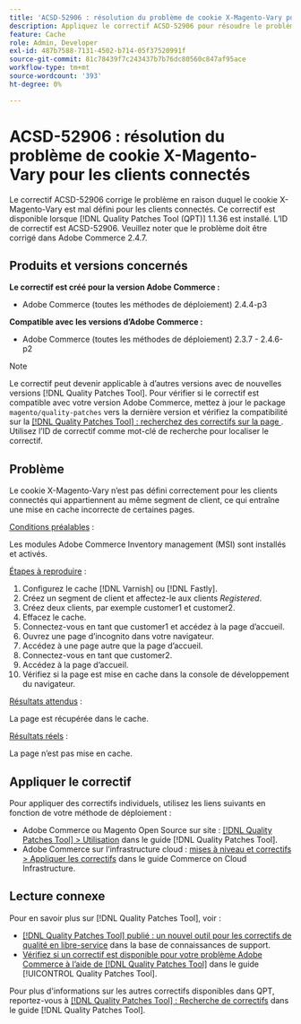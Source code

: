 ```yaml
---
title: 'ACSD-52906 : résolution du problème de cookie X-Magento-Vary pour la mise en cache du client connecté'
description: Appliquez le correctif ACSD-52906 pour résoudre le problème Adobe Commerce en raison duquel le cookie X-Magento-Vary est mal défini pour les clients connectés.
feature: Cache
role: Admin, Developer
exl-id: 487b7588-7131-4502-b714-05f37520991f
source-git-commit: 81c78439f7c243437b7b76dc80560c847af95ace
workflow-type: tm+mt
source-wordcount: '393'
ht-degree: 0%

---
```


# ACSD-52906 : résolution du problème de cookie X-Magento-Vary pour les clients connectés

Le correctif ACSD-52906 corrige le problème en raison duquel le cookie X-Magento-Vary est mal défini pour les clients connectés. Ce correctif est disponible lorsque [!DNL Quality Patches Tool (QPT)] 1.1.36 est installé. L’ID de correctif est ACSD-52906. Veuillez noter que le problème doit être corrigé dans Adobe Commerce 2.4.7.

## Produits et versions concernés

**Le correctif est créé pour la version Adobe Commerce :**

* Adobe Commerce (toutes les méthodes de déploiement) 2.4.4-p3

**Compatible avec les versions d’Adobe Commerce :**

* Adobe Commerce (toutes les méthodes de déploiement) 2.3.7 - 2.4.6-p2

>[!NOTE]
>
>Le correctif peut devenir applicable à d’autres versions avec de nouvelles versions [!DNL Quality Patches Tool]. Pour vérifier si le correctif est compatible avec votre version Adobe Commerce, mettez à jour le package `magento/quality-patches` vers la dernière version et vérifiez la compatibilité sur la [[!DNL Quality Patches Tool] : recherchez des correctifs sur la page ](https://experienceleague.adobe.com/tools/commerce-quality-patches/index.html). Utilisez l’ID de correctif comme mot-clé de recherche pour localiser le correctif.

## Problème

Le cookie X-Magento-Vary n’est pas défini correctement pour les clients connectés qui appartiennent au même segment de client, ce qui entraîne une mise en cache incorrecte de certaines pages.

<u>Conditions préalables</u> :

Les modules Adobe Commerce Inventory management (MSI) sont installés et activés.

<u>Étapes à reproduire</u> :

1. Configurez le cache [!DNL Varnish] ou [!DNL Fastly].
1. Créez un segment de client et affectez-le aux clients *Registered*.
1. Créez deux clients, par exemple customer1 et customer2.
1. Effacez le cache.
1. Connectez-vous en tant que customer1 et accédez à la page d’accueil.
1. Ouvrez une page d’incognito dans votre navigateur.
1. Accédez à une page autre que la page d’accueil.
1. Connectez-vous en tant que customer2.
1. Accédez à la page d’accueil.
1. Vérifiez si la page est mise en cache dans la console de développement du navigateur.

<u>Résultats attendus</u> :

La page est récupérée dans le cache.

<u>Résultats réels</u> :

La page n’est pas mise en cache.

## Appliquer le correctif

Pour appliquer des correctifs individuels, utilisez les liens suivants en fonction de votre méthode de déploiement :

* Adobe Commerce ou Magento Open Source sur site : [[!DNL Quality Patches Tool] > Utilisation](/help/tools/quality-patches-tool/usage.md) dans le guide [!DNL Quality Patches Tool].
* Adobe Commerce sur l’infrastructure cloud : [mises à niveau et correctifs > Appliquer les correctifs](https://experienceleague.adobe.com/docs/commerce-cloud-service/user-guide/develop/upgrade/apply-patches.html) dans le guide Commerce on Cloud Infrastructure.

## Lecture connexe

Pour en savoir plus sur [!DNL Quality Patches Tool], voir :

* [[!DNL Quality Patches Tool] publié : un nouvel outil pour les correctifs de qualité en libre-service](https://experienceleague.adobe.com/en/docs/commerce-knowledge-base/kb/announcements/commerce-announcements/magento-quality-patches-released-new-tool-to-self-serve-quality-patches) dans la base de connaissances de support.
* [Vérifiez si un correctif est disponible pour votre problème Adobe Commerce à l’aide de  [!DNL Quality Patches Tool]](/help/tools/quality-patches-tool/patches-available-in-qpt/check-patch-for-magento-issue-with-magento-quality-patches.md) dans le guide [!UICONTROL Quality Patches Tool].


Pour plus d&#39;informations sur les autres correctifs disponibles dans QPT, reportez-vous à [[!DNL Quality Patches Tool] : Recherche de correctifs](https://experienceleague.adobe.com/tools/commerce-quality-patches/index.html) dans le guide [!DNL Quality Patches Tool].

